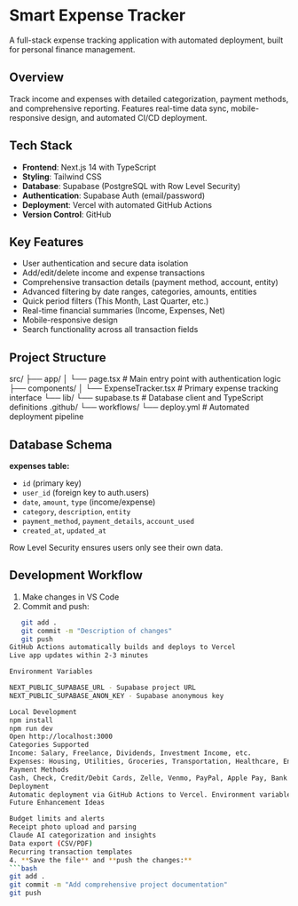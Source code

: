 # Smart Expense Tracker

A full-stack expense tracking application with automated deployment, built for personal finance management.

## Overview
Track income and expenses with detailed categorization, payment methods, and comprehensive reporting. Features real-time data sync, mobile-responsive design, and automated CI/CD deployment.

## Tech Stack
- **Frontend**: Next.js 14 with TypeScript
- **Styling**: Tailwind CSS
- **Database**: Supabase (PostgreSQL with Row Level Security)
- **Authentication**: Supabase Auth (email/password)
- **Deployment**: Vercel with automated GitHub Actions
- **Version Control**: GitHub

## Key Features
- User authentication and secure data isolation
- Add/edit/delete income and expense transactions
- Comprehensive transaction details (payment method, account, entity)
- Advanced filtering by date ranges, categories, amounts, entities
- Quick period filters (This Month, Last Quarter, etc.)
- Real-time financial summaries (Income, Expenses, Net)
- Mobile-responsive design
- Search functionality across all transaction fields

## Project Structure
src/
├── app/
│   └── page.tsx              # Main entry point with authentication logic
├── components/
│   └── ExpenseTracker.tsx    # Primary expense tracking interface
└── lib/
└── supabase.ts          # Database client and TypeScript definitions
.github/
└── workflows/
└── deploy.yml           # Automated deployment pipeline
## Database Schema
**expenses table:**
- `id` (primary key)
- `user_id` (foreign key to auth.users)
- `date`, `amount`, `type` (income/expense)
- `category`, `description`, `entity`
- `payment_method`, `payment_details`, `account_used`
- `created_at`, `updated_at`

Row Level Security ensures users only see their own data.

## Development Workflow
1. Make changes in VS Code
2. Commit and push:
```bash
   git add .
   git commit -m "Description of changes"
   git push
GitHub Actions automatically builds and deploys to Vercel
Live app updates within 2-3 minutes

Environment Variables

NEXT_PUBLIC_SUPABASE_URL - Supabase project URL
NEXT_PUBLIC_SUPABASE_ANON_KEY - Supabase anonymous key

Local Development
npm install
npm run dev
Open http://localhost:3000
Categories Supported
Income: Salary, Freelance, Dividends, Investment Income, etc.
Expenses: Housing, Utilities, Groceries, Transportation, Healthcare, Entertainment, etc.
Payment Methods
Cash, Check, Credit/Debit Cards, Zelle, Venmo, PayPal, Apple Pay, Bank Transfers, etc.
Deployment
Automatic deployment via GitHub Actions to Vercel. Environment variables configured in GitHub Secrets and Vercel dashboard.
Future Enhancement Ideas

Budget limits and alerts
Receipt photo upload and parsing
Claude AI categorization and insights
Data export (CSV/PDF)
Recurring transaction templates
4. **Save the file** and **push the changes:**
```bash
git add .
git commit -m "Add comprehensive project documentation"
git push

